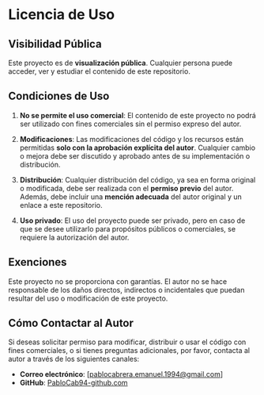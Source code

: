 # Licencia de Uso

## Visibilidad Pública

Este proyecto es de **visualización pública**. Cualquier persona puede acceder, ver y estudiar el contenido de este repositorio.

## Condiciones de Uso

1. **No se permite el uso comercial**: El contenido de este proyecto no podrá ser utilizado con fines comerciales sin el permiso expreso del autor.
  
2. **Modificaciones**: Las modificaciones del código y los recursos están permitidas **solo con la aprobación explícita del autor**. Cualquier cambio o mejora debe ser discutido y aprobado antes de su implementación o distribución.

3. **Distribución**: Cualquier distribución del código, ya sea en forma original o modificada, debe ser realizada con el **permiso previo** del autor. Además, debe incluir una **mención adecuada** del autor original y un enlace a este repositorio.

4. **Uso privado**: El uso del proyecto puede ser privado, pero en caso de que se desee utilizarlo para propósitos públicos o comerciales, se requiere la autorización del autor.

## Exenciones

Este proyecto no se proporciona con garantías. El autor no se hace responsable de los daños directos, indirectos o incidentales que puedan resultar del uso o modificación de este proyecto.

## Cómo Contactar al Autor

Si deseas solicitar permiso para modificar, distribuir o usar el código con fines comerciales, o si tienes preguntas adicionales, por favor, contacta al autor a través de los siguientes canales:

- **Correo electrónico**: [pablocabrera.emanuel.1994@gmail.com]
- **GitHub**: [PabloCab94-github.com](https://github.com/PabloCab94)
